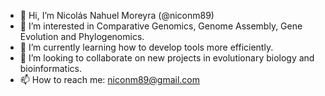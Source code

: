 - 👋 Hi, I’m Nicolás Nahuel Moreyra (@niconm89)
- 👀 I’m interested in Comparative Genomics, Genome Assembly, Gene Evolution and Phylogenomics.
- 🌱 I’m currently learning how to develop tools more efficiently.
- 💞️ I’m looking to collaborate on new projects in evolutionary biology and bioinformatics.
- 📫 How to reach me: niconm89@gmail.com

<!---
niconm89/niconm89 is a ✨ special ✨ repository because its `README.md` (this file) appears on your GitHub profile.
You can click the Preview link to take a look at your changes.
--->
